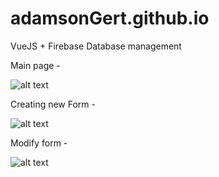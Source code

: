 # adamsonGert.github.io
VueJS + Firebase Database management

Main page - 

![alt text](https://www.upload.ee/image/9858429/1.png)

Creating new Form -

![alt text](https://www.upload.ee/image/9858436/3.png)

Modify form -

![alt text](https://www.upload.ee/image/9858449/4.png)
